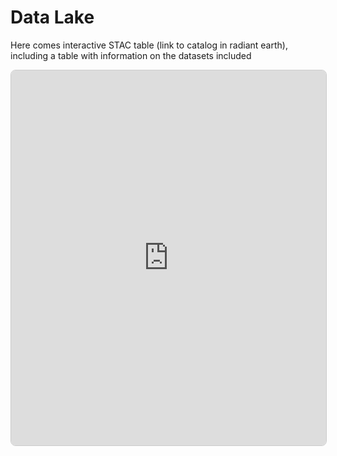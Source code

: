 # Data Lake
Here comes interactive STAC table (link to catalog in radiant earth), including a table with information on the datasets included



<iframe 
    src="https://radiantearth.github.io/stac-browser/#/external/storage.googleapis.com/gca-data-public/gca/gca-stac/catalog.json?.language=en" 
    width="100%" 
    height="600"
    style="border:1px solid #ccc; border-radius:8px;">
</iframe>